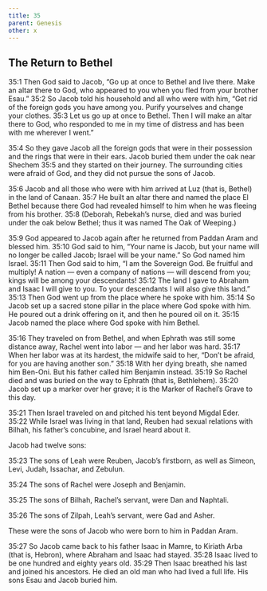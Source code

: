 ```yaml
---
title: 35
parent: Genesis
other: x
---
```


## The Return to Bethel

<a name="35:1">35:1</a> Then God said to Jacob, “Go up at once to Bethel and live there. Make an altar there to God, who appeared to you when you fled from your brother Esau.” <a name="35:2">35:2</a> So Jacob told his household and all who were with him, “Get rid of the foreign gods you have among you. Purify yourselves and change your clothes. <a name="35:3">35:3</a> Let us go up at once to Bethel. Then I will make an altar there to God, who responded to me in my time of distress and has been with me wherever I went.”

<a name="35:4">35:4</a> So they gave Jacob all the foreign gods that were in their possession and the rings that were in their ears. Jacob buried them under the oak near Shechem <a name="35:5">35:5</a> and they started on their journey. The surrounding cities were afraid of God, and they did not pursue the sons of Jacob.

<a name="35:6">35:6</a> Jacob and all those who were with him arrived at Luz (that is, Bethel) in the land of Canaan. <a name="35:7">35:7</a> He built an altar there and named the place El Bethel because there God had revealed himself to him when he was fleeing from his brother. <a name="35:8">35:8</a> (Deborah, Rebekah’s nurse, died and was buried under the oak below Bethel; thus it was named The Oak of Weeping.)

<a name="35:9">35:9</a> God appeared to Jacob again after he returned from Paddan Aram and blessed him. <a name="35:10">35:10</a> God said to him, “Your name is Jacob, but your name will no longer be called Jacob; Israel will be your name.” So God named him Israel. <a name="35:11">35:11</a> Then God said to him, “I am the Sovereign God. Be fruitful and multiply! A nation — even a company of nations — will descend from you; kings will be among your descendants! <a name="35:12">35:12</a> The land I gave to Abraham and Isaac I will give to you. To your descendants I will also give this land.” <a name="35:13">35:13</a> Then God went up from the place where he spoke with him. <a name="35:14">35:14</a> So Jacob set up a sacred stone pillar in the place where God spoke with him. He poured out a drink offering on it, and then he poured oil on it. <a name="35:15">35:15</a> Jacob named the place where God spoke with him Bethel.

<a name="35:16">35:16</a> They traveled on from Bethel, and when Ephrath was still some distance away, Rachel went into labor — and her labor was hard. <a name="35:17">35:17</a> When her labor was at its hardest, the midwife said to her, “Don’t be afraid, for you are having another son.” <a name="35:18">35:18</a> With her dying breath, she named him Ben-Oni. But his father called him Benjamin instead. <a name="35:19">35:19</a> So Rachel died and was buried on the way to Ephrath (that is, Bethlehem). <a name="35:20">35:20</a> Jacob set up a marker over her grave; it is the Marker of Rachel’s Grave to this day.

<a name="35:21">35:21</a> Then Israel traveled on and pitched his tent beyond Migdal Eder. <a name="35:22">35:22</a> While Israel was living in that land, Reuben had sexual relations with Bilhah, his father’s concubine, and Israel heard about it.

Jacob had twelve sons:

<a name="35:23">35:23</a> The sons of Leah were Reuben, Jacob’s firstborn, as well as Simeon, Levi, Judah, Issachar, and Zebulun.

<a name="35:24">35:24</a> The sons of Rachel were Joseph and Benjamin.

<a name="35:25">35:25</a> The sons of Bilhah, Rachel’s servant, were Dan and Naphtali.

<a name="35:26">35:26</a> The sons of Zilpah, Leah’s servant, were Gad and Asher.

These were the sons of Jacob who were born to him in Paddan Aram.

<a name="35:27">35:27</a> So Jacob came back to his father Isaac in Mamre, to Kiriath Arba (that is, Hebron), where Abraham and Isaac had stayed. <a name="35:28">35:28</a> Isaac lived to be one hundred and eighty years old. <a name="35:29">35:29</a> Then Isaac breathed his last and joined his ancestors. He died an old man who had lived a full life. His sons Esau and Jacob buried him.
